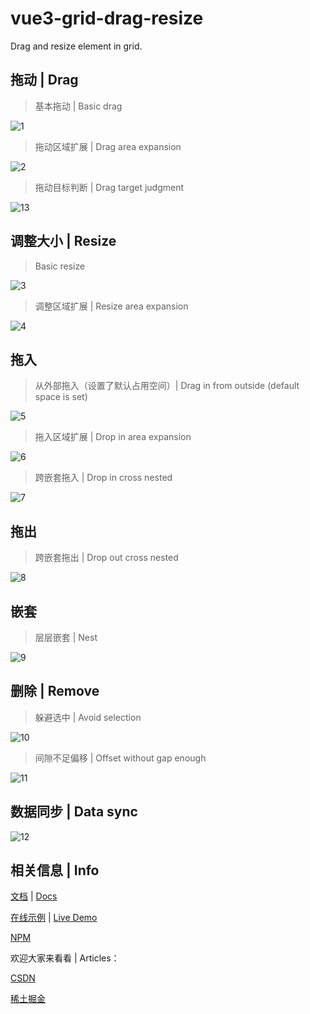 # vue3-grid-drag-resize
Drag and resize element in grid.

## 拖动 | Drag
> 基本拖动 | Basic drag

![1](https://github.com/user-attachments/assets/b8836f09-e552-4464-a98a-1063959a03f5)

> 拖动区域扩展 | Drag area expansion

![2](https://github.com/user-attachments/assets/e5506b0e-a419-44c8-a52e-208d61147b02)

> 拖动目标判断 | Drag target judgment

![13](https://github.com/user-attachments/assets/0a6fcb91-1f20-4fdb-a99f-60946b814a16)

## 调整大小 | Resize
> Basic resize

![3](https://github.com/user-attachments/assets/f9c44e73-6000-4680-9e6e-36d96b5585ef)

> 调整区域扩展 | Resize area expansion

![4](https://github.com/user-attachments/assets/2c043703-5956-4ff6-b71a-6c3bb27ce20c)

## 拖入
> 从外部拖入（设置了默认占用空间）| Drag in from outside (default space is set)

![5](https://github.com/user-attachments/assets/9f7936a5-a68a-4701-84cf-2b02232ed02a)

> 拖入区域扩展 | Drop in area expansion

![6](https://github.com/user-attachments/assets/2894dadc-981e-4a74-87d4-32477059fef2)

> 跨嵌套拖入 | Drop in cross nested

![7](https://github.com/user-attachments/assets/50221885-27df-42ac-96d0-db23b73711d7)

## 拖出
> 跨嵌套拖出 | Drop out cross nested

![8](https://github.com/user-attachments/assets/f426ffbf-254a-4ccc-bf49-d09dec755149)

## 嵌套
> 层层嵌套 | Nest

![9](https://github.com/user-attachments/assets/1d158bb8-7039-45e2-8331-f1bd177e900b)

## 删除 | Remove
> 躲避选中 | Avoid selection

![10](https://github.com/user-attachments/assets/9f5b8b8b-a33a-4505-a52a-37b5e70351f6)

> 间隙不足偏移 | Offset without gap enough

![11](https://github.com/user-attachments/assets/5e2645e9-2e91-4761-8a82-42f3462d2800)

## 数据同步 | Data sync

![12](https://github.com/user-attachments/assets/556c0759-4981-4581-a256-70a9ec13a7ed)

## 相关信息 | Info

[文档](https://xachary.github.io/vue3-grid-drag-resize/) | [Docs](https://xachary.github.io/vue3-grid-drag-resize/en/)

[在线示例](https://xachary.github.io/vue3-grid-drag-resize/demo/index.html) | [Live Demo](https://xachary.github.io/vue3-grid-drag-resize/demo/index.html)

[NPM](https://www.npmjs.com/package/vue3-grid-drag-resize)

欢迎大家来看看 | Articles：

[CSDN](https://blog.csdn.net/xachary2/category_12804120.html)

[稀土掘金](https://juejin.cn/column/7423692195735224335)


